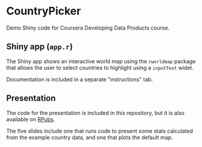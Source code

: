 # CountryPicker
Demo Shiny code for Coursera Developing Data Products course.

## Shiny app (`app.r`)

The Shiny app shows an interactive world map using the `rworldmap` package that allows the 
user to select countries to highlight using a `inputText` widet.

Documentation is included in a separate "instructions" tab.

## Presentation

The code for the presentation is included in this repository, but it is also available on [RPubs](http://rpubs.com/Otepoti/CountryPicker).

The five slides include one that runs code to present some stats calculated from the example country data,
and one that plots the default map. 
